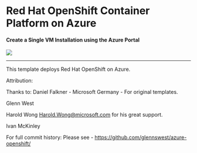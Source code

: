 # Red Hat OpenShift Container Platform on Azure

#### Create a Single VM Installation using the Azure Portal

<a href="https://portal.azure.com/#create/Microsoft.Template/uri/https%3A%2F%2Fraw.githubusercontent.com%2Fcooktheryan%2FMicroProfileOnAzure%2master%2Fallinone.json" target="_blank">
    <img src="http://azuredeploy.net/deploybutton.png"/>
</a>

------

This template deploys Red Hat OpenShift on Azure.

Attribution:

Thanks to:
Daniel Falkner - Microsoft Germany - For original templates.

Glenn West

Harold Wong <Harold.Wong@microsoft.com> for his great support.

Ivan McKinley

For full commit history: Please see - https://github.com/glennswest/azure-openshift/
